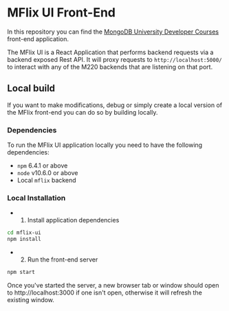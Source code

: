 # MFlix UI Front-End


In this repository you can find the [MongoDB University Developer Courses](https://university.mongodb.com/)
front-end application.

The MFlix UI is a React Application that performs backend requests via
a backend exposed Rest API. It will proxy requests to `http://localhost:5000/`
to interact with any of the M220 backends that are listening on that port.

## Local build

If you want to make modifications, debug or simply create a local version of
the MFlix front-end you can do so by building locally.

### Dependencies

To run the MFlix UI application locally you need to have the following
dependencies:

- ``npm`` 6.4.1 or above
- ``node`` v10.6.0 or above
- Local ``mflix`` backend

### Local Installation

- 1) Install application dependencies

```sh
cd mflix-ui
npm install
```

- 2) Run the front-end server

```sh
npm start
```

Once you've started the server, a new browser tab or window should open to http://localhost:3000 if one isn't open, otherwise it will refresh the existing window.
